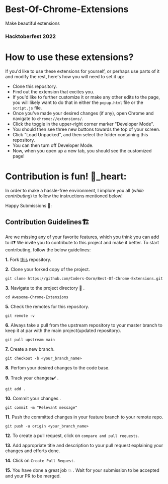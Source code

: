 # Best-Of-Chrome-Extensions

Make beautiful extensions

### Hacktoberfest 2022

# How to use these extensions?
If you'd like to use these extensions for yourself, or perhaps use parts of it and modify the rest, here's how you will need to set it up:

- Clone this repository.
- Find out the extension that excites you.
- If you'd like to further customize it or make any other edits to the page, you will likely want to do that in either the `popup.html` file or the `script.js` file.
- Once you've made your desired changes (if any), open Chrome and navigate to `chrome://extensions/`.
- Click the toggle in the upper-right corner marker "Developer Mode".
- You should then see three new buttons towards the top of your screen.
- Click "Load Unpacked", and then select the folder containing this repository.
- You can then turn off Developer Mode.
- Now, when you open up a new tab, you should see the customized page!

# Contribution is fun! 💙_heart:

In order to make a hassle-free environment, I implore you all (_while contributing_) to follow the instructions mentioned below!

Happy Submissions 🧐:

## Contribution Guidelines🏗

Are we missing any of your favorite features, which you think you can add to it❓ We invite you to contribute to this project and make it better. 
To start contributing, follow the below guidelines: 

**1.**  Fork [this](https://github.com/Coders-Dorm/Best-Of-Chrome-Extensions) repository.

**2.**  Clone your forked copy of the project.

```
git clone https://github.com/Coders-Dorm/Best-Of-Chrome-Extensions.git
```

**3.** Navigate to the project directory :file_folder: .

```
cd Awesome-Chrome-Extensions
```

<!-- **4.** Add a reference(remote) to the original repository.

```
git remote add upstream https://github.com/Coders-Dorm/Best-Of-Chrome-Extensions
``` -->

**5.** Check the remotes for this repository.

```
git remote -v
```

**6.** Always take a pull from the upstream repository to your master branch to keep it at par with the main project(updated repository).

```
git pull upstream main
```

**7.** Create a new branch.

```
git checkout -b <your_branch_name>
```

**8.** Perfom your desired changes to the code base.

**9.** Track your changes:heavy_check_mark: .

```
git add . 
```

**10.** Commit your changes .

```
git commit -m "Relevant message"
```

**11.** Push the committed changes in your feature branch to your remote repo.

```
git push -u origin <your_branch_name>
```

**12.** To create a pull request, click on `compare and pull requests`.

**13.** Add appropriate title and description to your pull request explaining your changes and efforts done.

**14.** Click on `Create Pull Request`.


**15.** You have done a great job :boom: . Wait for your submission to be accepted and your PR to be merged.
